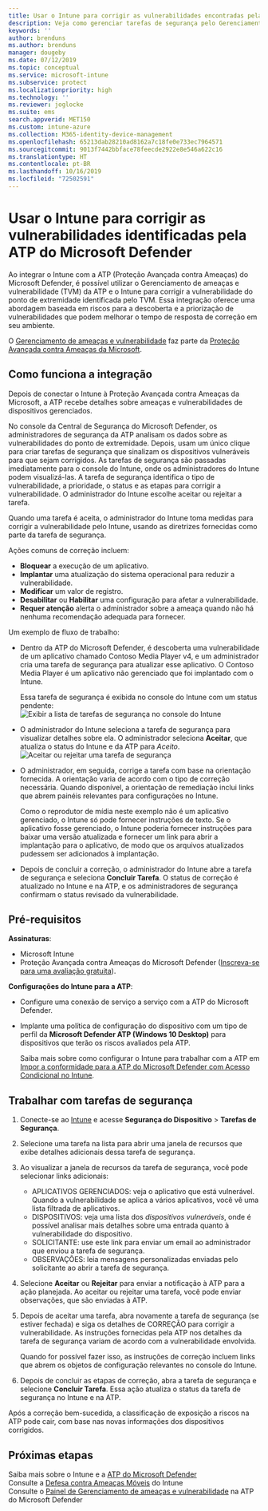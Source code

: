 ```yaml
---
title: Usar o Intune para corrigir as vulnerabilidades encontradas pela ATP do Microsoft Defender – Azure | Microsoft Docs
description: Veja como gerenciar tarefas de segurança pelo Gerenciamento de ameaças e vulnerabilidade, parte da ATP (Proteção Avançada contra Ameaças) do Microsoft Defender no console do Intune.
keywords: ''
author: brenduns
ms.author: brenduns
manager: dougeby
ms.date: 07/12/2019
ms.topic: conceptual
ms.service: microsoft-intune
ms.subservice: protect
ms.localizationpriority: high
ms.technology: ''
ms.reviewer: joglocke
ms.suite: ems
search.appverid: MET150
ms.custom: intune-azure
ms.collection: M365-identity-device-management
ms.openlocfilehash: 65213dab28210ad8162a7c18fe0e733ec7964571
ms.sourcegitcommit: 9013f7442bbface78feecde2922e8e546a622c16
ms.translationtype: HT
ms.contentlocale: pt-BR
ms.lasthandoff: 10/16/2019
ms.locfileid: "72502591"
---
```

# <a name="use-intune-to-remediate-vulnerabilities-identified-by-microsoft-defender-atp"></a>Usar o Intune para corrigir as vulnerabilidades identificadas pela ATP do Microsoft Defender  

Ao integrar o Intune com a ATP (Proteção Avançada contra Ameaças) do Microsoft Defender, é possível utilizar o Gerenciamento de ameaças e vulnerabilidade (TVM) da ATP e o Intune para corrigir a vulnerabilidade do ponto de extremidade identificada pelo TVM. Essa integração oferece uma abordagem baseada em riscos para a descoberta e a priorização de vulnerabilidades que podem melhorar o tempo de resposta de correção em seu ambiente.  

O [Gerenciamento de ameaças e vulnerabilidade](https://docs.microsoft.com/windows/security/threat-protection/windows-defender-atp/next-gen-threat-and-vuln-mgt) faz parte da [Proteção Avançada contra Ameaças da Microsoft](https://docs.microsoft.com/windows/security/threat-protection/windows-defender-atp/windows-defender-advanced-threat-protection).  

## <a name="how-integration-works"></a>Como funciona a integração  

Depois de conectar o Intune à Proteção Avançada contra Ameaças da Microsoft, a ATP recebe detalhes sobre ameaças e vulnerabilidades de dispositivos gerenciados.  

No console da Central de Segurança do Microsoft Defender, os administradores de segurança da ATP analisam os dados sobre as vulnerabilidades do ponto de extremidade. Depois, usam um único clique para criar tarefas de segurança que sinalizam os dispositivos vulneráveis para que sejam corrigidos. As tarefas de segurança são passadas imediatamente para o console do Intune, onde os administradores do Intune podem visualizá-las. A tarefa de segurança identifica o tipo de vulnerabilidade, a prioridade, o status e as etapas para corrigir a vulnerabilidade. O administrador do Intune escolhe aceitar ou rejeitar a tarefa.  

Quando uma tarefa é aceita, o administrador do Intune toma medidas para corrigir a vulnerabilidade pelo Intune, usando as diretrizes fornecidas como parte da tarefa de segurança.  

Ações comuns de correção incluem:  

- **Bloquear** a execução de um aplicativo.  
- **Implantar** uma atualização do sistema operacional para reduzir a vulnerabilidade.  
- **Modificar** um valor de registro.  
- **Desabilitar** ou **Habilitar** uma configuração para afetar a vulnerabilidade.  
- **Requer atenção** alerta o administrador sobre a ameaça quando não há nenhuma recomendação adequada para fornecer.  

Um exemplo de fluxo de trabalho:

- Dentro da ATP do Microsoft Defender, é descoberta uma vulnerabilidade de um aplicativo chamado Contoso Media Player v4, e um administrador cria uma tarefa de segurança para atualizar esse aplicativo. O Contoso Media Player é um aplicativo não gerenciado que foi implantado com o Intune.  

  Essa tarefa de segurança é exibida no console do Intune com um status pendente:  
  ![Exibir a lista de tarefas de segurança no console do Intune](./media/atp-manage-vulnerabilities/temp-security-tasks.png)
 
- O administrador do Intune seleciona a tarefa de segurança para visualizar detalhes sobre ela.  O administrador seleciona **Aceitar**, que atualiza o status do Intune e da ATP para *Aceito*.  
  ![Aceitar ou rejeitar uma tarefa de segurança](./media/atp-manage-vulnerabilities/temp-accept-task.png) 
 
- O administrador, em seguida, corrige a tarefa com base na orientação fornecida.  A orientação varia de acordo com o tipo de correção necessária. Quando disponível, a orientação de remediação inclui links que abrem painéis relevantes para configurações no Intune. 

  Como o reprodutor de mídia neste exemplo não é um aplicativo gerenciado, o Intune só pode fornecer instruções de texto. Se o aplicativo fosse gerenciado, o Intune poderia fornecer instruções para baixar uma versão atualizada e fornecer um link para abrir a implantação para o aplicativo, de modo que os arquivos atualizados pudessem ser adicionados à implantação. 

- Depois de concluir a correção, o administrador do Intune abre a tarefa de segurança e seleciona **Concluir Tarefa**.  O status de correção é atualizado no Intune e na ATP, e os administradores de segurança confirmam o status revisado da vulnerabilidade.  

## <a name="prerequisites"></a>Pré-requisitos  

**Assinaturas**:  

- Microsoft Intune  
- Proteção Avançada contra Ameaças do Microsoft Defender ([Inscreva-se para uma avaliação gratuita](https://www.microsoft.com/WindowsForBusiness/windows-atp?ocid=docs-wdatp-main-abovefoldlink)).  

**Configurações do Intune para a ATP**:  

- Configure uma conexão de serviço a serviço com a ATP do Microsoft Defender.  
- Implante uma política de configuração do dispositivo com um tipo de perfil da **Microsoft Defender ATP (Windows 10 Desktop)** para dispositivos que terão os riscos avaliados pela ATP.

  Saiba mais sobre como configurar o Intune para trabalhar com a ATP em [Impor a conformidade para a ATP do Microsoft Defender com Acesso Condicional no Intune](advanced-threat-protection.md#enable-microsoft-defender-atp-in-intune).  

## <a name="work-with-security-tasks"></a>Trabalhar com tarefas de segurança  

1. Conecte-se ao [Intune](https://go.microsoft.com/fwlink/?linkid=2090973) e acesse **Segurança do Dispositivo** > **Tarefas de Segurança**.  
2. Selecione uma tarefa na lista para abrir uma janela de recursos que exibe detalhes adicionais dessa tarefa de segurança.  
3. Ao visualizar a janela de recursos da tarefa de segurança, você pode selecionar links adicionais:  
   - APLICATIVOS GERENCIADOS: veja o aplicativo que está vulnerável. Quando a vulnerabilidade se aplica a vários aplicativos, você vê uma lista filtrada de aplicativos.  
   - DISPOSITIVOS: veja uma lista dos *dispositivos vulneráveis*, onde é possível analisar mais detalhes sobre uma entrada quanto à vulnerabilidade do dispositivo.  
   - SOLICITANTE: use este link para enviar um email ao administrador que enviou a tarefa de segurança.  
   - OBSERVAÇÕES: leia mensagens personalizadas enviadas pelo solicitante ao abrir a tarefa de segurança.  
4. Selecione **Aceitar** ou **Rejeitar** para enviar a notificação à ATP para a ação planejada. Ao aceitar ou rejeitar uma tarefa, você pode enviar observações, que são enviadas à ATP.  

5. Depois de aceitar uma tarefa, abra novamente a tarefa de segurança (se estiver fechada) e siga os detalhes de CORREÇÃO para corrigir a vulnerabilidade.  As instruções fornecidas pela ATP nos detalhes da tarefa de segurança variam de acordo com a vulnerabilidade envolvida.  

   Quando for possível fazer isso, as instruções de correção incluem links que abrem os objetos de configuração relevantes no console do Intune.  

6. Depois de concluir as etapas de correção, abra a tarefa de segurança e selecione **Concluir Tarefa**.  Essa ação atualiza o status da tarefa de segurança no Intune e na ATP.  

Após a correção bem-sucedida, a classificação de exposição a riscos na ATP pode cair, com base nas novas informações dos dispositivos corrigidos. 

## <a name="next-steps"></a>Próximas etapas
Saiba mais sobre o Intune e a [ATP do Microsoft Defender](advanced-threat-protection.md)  
Consulte a [Defesa contra Ameaças Móveis](mobile-threat-defense.md) do Intune  
Consulte o [Painel de Gerenciamento de ameaças e vulnerabilidade](https://docs.microsoft.com/windows/security/threat-protection/windows-defender-atp/tvm-dashboard-insights) na ATP do Microsoft Defender
